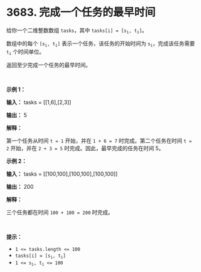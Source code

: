 # 3683. 完成一个任务的最早时间 

<p>给你一个二维整数数组 <code>tasks</code>，其中 <code>tasks[i] = [s<sub>i</sub>, t<sub>i</sub>]</code>。</p>

<p>数组中的每个 <code>[s<sub>i</sub>, t<sub>i</sub>]</code> 表示一个任务，该任务的开始时间为 <code>s<sub>i</sub></code>，完成该任务需要 <code>t<sub>i</sub></code> 个时间单位。</p>

<p>返回至少完成一个任务的最早时间。</p>

<p>&nbsp;</p>

<p><strong class="example">示例 1：</strong></p>

<div class="example-block">
<p><strong>输入：</strong> <span class="example-io">tasks = [[1,6],[2,3]]</span></p>

<p><strong>输出：</strong> <span class="example-io">5</span></p>

<p><strong>解释：</strong></p>

<p>第一个任务从时间 <code>t = 1</code> 开始，并在 <code>1 + 6 = 7</code> 时完成。第二个任务在时间 <code>t = 2</code> 开始，并在 <code>2 + 3 = 5</code> 时完成。因此，最早完成的任务在时间 5。</p>
</div>

<p><strong class="example">示例 2：</strong></p>

<div class="example-block">
<p><strong>输入：</strong> <span class="example-io">tasks = [[100,100],[100,100],[100,100]]</span></p>

<p><strong>输出：</strong> <span class="example-io">200</span></p>

<p><strong>解释：</strong></p>

<p>三个任务都在时间 <code>100 + 100 = 200</code> 时完成。</p>
</div>

<p>&nbsp;</p>

<p><strong>提示：</strong></p>

<ul>
	<li><code>1 &lt;= tasks.length &lt;= 100</code></li>
	<li><code>tasks[i] = [s<sub>i</sub>, t<sub>i</sub>]</code></li>
	<li><code>1 &lt;= s<sub>i</sub>, t<sub>i</sub> &lt;= 100</code></li>
</ul>
